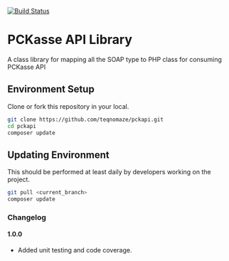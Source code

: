 [![Build Status](https://travis-ci.com/teqnomaze/pckapi.svg?branch=master)](https://travis-ci.com/teqnomaze/pckapi)

# PCKasse API Library
A class library for mapping all the SOAP type to PHP class for consuming PCKasse API

## Environment Setup
Clone or fork this repository in your local.

```bash
git clone https://github.com/teqnomaze/pckapi.git
cd pckapi
composer update
```

## Updating Environment
This should be performed at least daily by developers working on the project.

```bash
git pull <current_branch>
composer update
```

### Changelog ###

#### 1.0.0 ####

* Added unit testing and code coverage.
